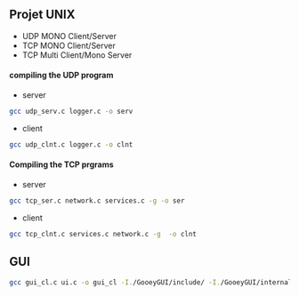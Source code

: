 ## Projet UNIX 
- UDP MONO Client/Server 
- TCP MONO Client/Server
- TCP Multi Client/Mono Server  
#### compiling the UDP program 
- server 
```bash 
gcc udp_serv.c logger.c -o serv
```
- client 
```bash 
gcc udp_clnt.c logger.c -o clnt
```

#### Compiling the TCP prgrams  
- server 
```bash 
gcc tcp_ser.c network.c services.c -g -o ser
```
- client 
```bash 
gcc tcp_clnt.c services.c network.c -g  -o clnt 

```

## GUI 
```bash 
gcc gui_cl.c ui.c -o gui_cl -I./GooeyGUI/include/ -I./GooeyGUI/internal/ -L./GooeyGUI/lib/ -lGooeyGUI -Wall -Wextra -Wno-unused-variable -Wno-unused-parameter -g3 -fsanitize=address 
```